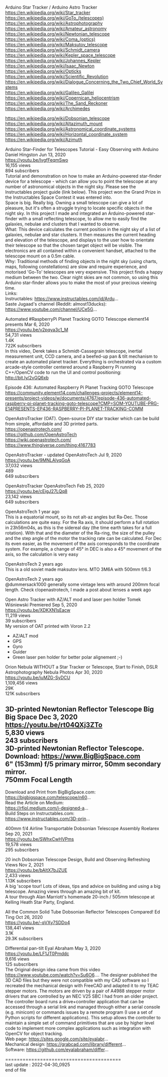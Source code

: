   
  
  
  
Arduino Star Tracker / Arduino Astro Tracker  
  https://en.wikipedia.org/wiki/Star_tracker  
  https://en.wikipedia.org/wiki/GoTo_(telescopes)  
  https://en.wikipedia.org/wiki/Astrophotography  
  https://en.wikipedia.org/wiki/Amateur_astronomy  
  https://en.wikipedia.org/wiki/Newtonian_telescope  
  https://en.wikipedia.org/wiki/Coma_(optics)  
  https://en.wikipedia.org/wiki/Maksutov_telescope  
  https://en.wikipedia.org/wiki/Schmidt_camera  
  https://en.wikipedia.org/wiki/Kepler_space_telescope  
  https://en.wikipedia.org/wiki/Johannes_Kepler  
  https://en.wikipedia.org/wiki/Isaac_Newton  
  https://en.wikipedia.org/wiki/Opticks  
  https://en.wikipedia.org/wiki/Scientific_Revolution  
  https://en.wikipedia.org/wiki/Dialogue_Concerning_the_Two_Chief_World_Systems  
  https://en.wikipedia.org/wiki/Galileo_Galilei  
  https://en.wikipedia.org/wiki/Copernican_heliocentrism  
  https://en.wikipedia.org/wiki/The_Sand_Reckoner  
  https://en.wikipedia.org/wiki/Archimedes  
    
    
  https://en.wikipedia.org/wiki/Dobsonian_telescope  
  https://en.wikipedia.org/wiki/Altazimuth_mount  
  https://en.wikipedia.org/wiki/Astronomical_coordinate_systems  
  https://en.wikipedia.org/wiki/Horizontal_coordinate_system  
  https://en.wikipedia.org/wiki/Azimuth  
  
  
  
Arduino Star-Finder for Telescopes Tutorial - Easy Observing with Arduino		Daniel Hingston Jun 13, 2020  
https://youtu.be/IvgfFeqmSwo  
16,155 views  
894 subscribers  
Tutorial and demonstration on how to make an Arduino-powered star-finder device for a telescope - which can allow you to point the telescope at any number of astronomical objects in the night sky. Please see the Instructables project guide (link below). This project won the Grand Prize in the Instructables Space Contest it was entered into.   
Space is big. Really big. Owning a small telescope can give a lot of pleasure, but it's often a struggle trying to locate specific objects in the night sky. In this project I made and integrated an Arduino-powered star-finder with a small reflecting telescope, to allow me to easily find the galaxies, nebulae and clusters that I wanted to observe.  
What: This device calculates the current position in the night sky of a list of galaxies, nebulae and star clusters. It then measures the current heading and elevation of the telescope, and displays to the user how to orientate their telescope so that the chosen target object will be visible. The electronics are all contained within a convenient handset, attached to the telescope mount on a 0.5m cable.  
Why: Traditional methods of finding objects in the night sky (using charts, maps, following constellations) are slow and require experience, and motorised 'Go-To' telescopes are very expensive. This project finds a happy medium between the two. Clear night skies are not common, so using this Arduino star-finder allows you to make the most of your precious viewing time.  
Links:  
Instructables: https://www.instructables.com/id/Ardu...  
Saste Jugaad's channel (Reddit: almost13ducks): https://www.youtube.com/channel/UCe5G...  
  
  
Automated #RaspberryPi Planet Tracking GOTO Telescope		element14 presents Mar 6, 2020  
https://youtu.be/v2pqya3c1_M  
54,731 views  
1.4K  
722K subscribers  
In this video, Derek takes a Schmidt-Cassegrain telescope, inertial measurement unit, CCD camera, and a beefed-up pan & tilt mechanism to create an automated planet tracker. Everything is orchestrated via a custom arcade-style controller centered around a Raspberry Pi running C++/OpenCV code to run the UI and control positioning: http://bit.ly/2vGQ6xb  
  
Episode 436: Automated Raspberry Pi Planet Tracking GOTO Telescope  
  https://community.element14.com/challenges-projects/element14-presents/project-videos/w/documents/4767/episode-436-automated-raspberry-pi-planet-tracking-goto-telescope?CMP=SOM-YOUTUBE-PRG-E14PRESENTS-EP436-RASPBERRY-PI-PLANET-TRACKING-COMM  
  
  
  
OpenAstroTracker (OAT). Open-source DIY star tracker which can be build from simple, affordable and 3D printed parts.  
  https://openastrotech.com/  
  https://github.com/OpenAstroTech  
  https://wiki.openastrotech.com/  
  https://www.thingiverse.com/thing:4167783  
  
  
OpenAstroTracker - updated		OpenAstroTech Jul 9, 2020  
https://youtu.be/9MNLAIyqGoA  
37,032 views  
489  
649 subscribers  
  
  
OpenAstroTracker		OpenAstroTech Feb 25, 2020  
https://youtu.be/cEigJ27LQq8  
23,142 views  
649 subscribers  
  
OpenAstroTech		1 year ago  
This is a equatorial mount, so its not alt-az angles but Ra-Dec. Those calculations are quite easy. For the Ra axis, it should perform a full rotation in 23h56m04s, as this is the sidereal day (the time earth takes for a full rotation). With that and the diameter of the Ra-ring, the size of the pulley and the step angle of the motor the tracking rate can be calculated. For Dec its even easier, as the movement of the axis corresponds to the coordinate system. For example, a change of 45° in DEC is also a 45° movement of the axis, so the calculation is very easy   
  
OpenAstroTech 		2 years ago  
This is a old soviet made maksutov lens. MTO 3M6A with 500mm f/6.3   
  
OpenAstroTech 		2 years ago  
 @dummersack1000  generally some vintage lens with around 200mm focal length. Check r/openastrotech, I made a post about lenses a week ago   
  
  
  
Open Astro Tracker with AZ/ALT mod and laser pen holder		Tomek Wiśniewski Premiered Sep 5, 2020  
https://youtu.be/XDKXN1sEacw  
11,219 views  
39 subscribers  
My version of OAT printed with Voron 2.2  
- AZ/ALT mod  
- GPS  
- Gyro  
- Guider  
- Green laser pen holder for better polar alignement ;-)  
  
  
  
Orion Nebula WITHOUT a Star Tracker or Telescope, Start to Finish, DSLR Astrophotography		Nebula Photos Apr 30, 2020  
https://youtu.be/iuMZG-SyDCU  
1,109,456 views  
29K  
121K subscribers  
  
  
  
3D-printed Newtonian Reflector Telescope		Big Big Space Dec 3, 2020  
https://youtu.be/rt04QXj3ZTo  
5,830 views  
243 subscribers  
3D-printed Newtonian Reflector Telescope.  
Download: https://www.BigBigSpace.com  
6" (153mm) f/5 primary mirror, 50mm secondary mirror.  
750mm Focal Length  
------------------  
Download and Print from BigBigSpace.com:  
https://bigbigspace.com/telescope/n60...  
Read the Article on Medium:  
https://rfiol.medium.com/i-designed-a...  
Build Steps on Instructables.com:  
https://www.instructables.com/3D-prin...  
  
  
  
400mm f/4 Airline Transportable Dobsonian Telescope Assembly		Roelarex Sep 20, 2021  
https://youtu.be/SWhxCwHVPms  
19,578 views  
295 subscribers  
  
  
20 inch Dobsonian Telescope Design, Build and Observing		Refreshing Views Nov 2, 2021  
https://youtu.be/bAltX7bJZUE  
2,433 views  
1.13K subscribers  
A big 'scope tour! Lots of ideas, tips and advice on building and using a big telescope. Amazing views through an amazing bit of kit.  
A tour through Alan Marriott's homemade 20-inch / 505mm telescope at Kelling Heath Star Party, England.   
  
  
All the Common Solid Tube Dobsonian Reflector Telescopes Compared!		Ed Ting Oct 26, 2020  
https://youtu.be/-qVXy7SDDo4  
138,441 views  
3.1K  
29.3K subscribers  
  
  
  
  
Differential pan-tilt		Eyal Abraham May 3, 2020  
https://youtu.be/LF1JT0Pmddc  
9,616 views  
125 subscribers  
The Original design idea came from this video https://www.youtube.com/watch?v=Su6O6.... The designer published the 3D CAD files but they were not compatible with my CAD software so I recreated the mechanical design with FreeCAD and adapted it to my TEAC stepper motors. The motors are driven by a pair of A4988 stepper motor drivers that are controlled by an NEC V25 SBC I had from an older project. The controller board runs a drive+controller application that can be accessed through a serial link and managed through either a serial console (e.g. minicom) or commands issues by a remote program (I use a set of Python scripts for different applications). This setup allows the controller to maintain a simple set of command primitives that are use by higher level code to implement more complex applications such as integration with OpenCV for object tracking.  
Web page: https://sites.google.com/site/eyalabr...  
Mechanical design: https://grabcad.com/library/different...  
Software: https://github.com/eyalabraham/differ...  
  
  
  
  
  
  
========================================      
last update : 2022-04-30_0925      
end of file      
  
